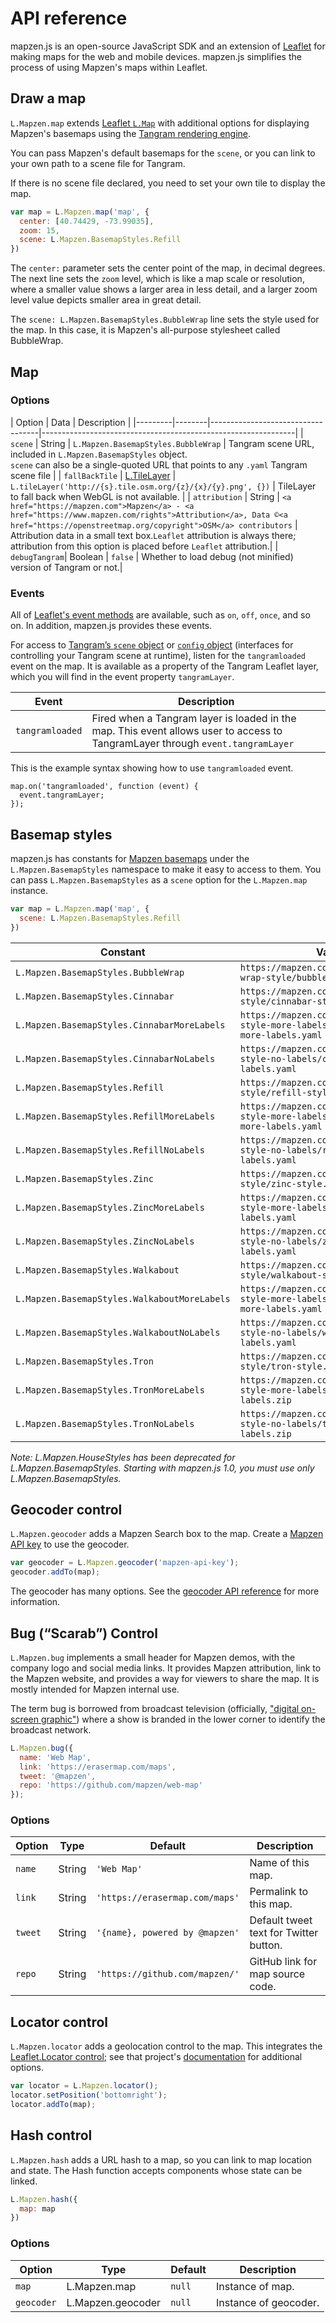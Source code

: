 # API reference

mapzen.js is an open-source JavaScript SDK and an extension of [Leaflet](http://leafletjs.com/) for making maps for the web and mobile devices. mapzen.js simplifies the process of using Mapzen's maps within Leaflet.

## Draw a map

`L.Mapzen.map` extends [Leaflet `L.Map`](http://leafletjs.com/reference.html#map-class) with additional options for displaying Mapzen's basemaps using the [Tangram rendering engine](https://mapzen.com/products/tangram/).

You can pass Mapzen's default basemaps for the `scene`, or you can link to your own path to a scene file for Tangram.

If there is no scene file declared, you need to set your own tile to display the map.

```javascript
var map = L.Mapzen.map('map', {
  center: [40.74429, -73.99035],
  zoom: 15,
  scene: L.Mapzen.BasemapStyles.Refill
})
```

The `center:` parameter sets the center point of the map, in decimal degrees. The next line sets the `zoom` level, which is like a map scale or resolution, where a smaller value shows a larger area in less detail, and a larger zoom level value depicts smaller area in great detail.

The `scene: L.Mapzen.BasemapStyles.BubbleWrap` line sets the style used for the map. In this case, it is Mapzen's all-purpose stylesheet called BubbleWrap.


## Map

### Options

| Option  | Data                          | Description                                                   |
|---------|--------|-----------------------------------|---------------------------------------------------------------|
| `scene` | String | `L.Mapzen.BasemapStyles.BubbleWrap` | Tangram scene URL, included in `L.Mapzen.BasemapStyles` object. <br> `scene` can also be a single-quoted URL that points to any `.yaml` Tangram scene file |
| `fallBackTile` | [L.TileLayer](http://leafletjs.com/reference.html#tilelayer) | `L.tileLayer('http://{s}.tile.osm.org/{z}/{x}/{y}.png', {})` | TileLayer to fall back when WebGL is not available. |
| `attribution` | String | `<a href="https://mapzen.com">Mapzen</a> - <a href="https://www.mapzen.com/rights">Attribution</a>, Data ©<a href="https://openstreetmap.org/copyright">OSM</a> contributors` | Attribution data  in a small text box.`Leaflet` attribution is always there; attribution from this option is placed before `Leaflet` attribution.|
| `debugTangram`| Boolean | `false` | Whether to load debug (not minified) version of Tangram or not.|


### Events

All of [Leaflet's event methods](http://leafletjs.com/reference-1.0.0.html#map-event) are available, such as `on`, `off`, `once`, and so on. In addition, mapzen.js provides these events.

For access to [Tangram’s `scene` object](https://mapzen.com/documentation/tangram/Javascript-API/#scene) or [`config` object](https://mapzen.com/documentation/tangram/Javascript-API/#config) (interfaces for controlling your Tangram scene at runtime), listen for the `tangramloaded` event on the map. It is available as a property of the Tangram Leaflet layer, which you will find in the event property `tangramLayer`.

| Event  | Description                                                   |
|---------|--------------------------------------------------------------|
| `tangramloaded` | Fired when a Tangram layer is loaded in the map. This event allows user to access to TangramLayer through `event.tangramLayer`|

This is the example syntax showing how to use `tangramloaded` event.

```
map.on('tangramloaded', function (event) {
  event.tangramLayer;
});
```

## Basemap styles

mapzen.js has constants for [Mapzen basemaps](https://mapzen.com/products/maps/) under the `L.Mapzen.BasemapStyles` namespace to make it easy to access to them. You can pass `L.Mapzen.BasemapStyles` as a `scene` option for the `L.Mapzen.map` instance.

```javascript
var map = L.Mapzen.map('map', {
  scene: L.Mapzen.BasemapStyles.Refill
})
```

| Constant                                  | Value                                                                                  |
|-------------------------------------------|----------------------------------------------------------------------------------------|
| `L.Mapzen.BasemapStyles.BubbleWrap`         | `https://mapzen.com/carto/bubble-wrap-style/bubble-wrap.yaml`                          |
| `L.Mapzen.BasemapStyles.Cinnabar`           | `https://mapzen.com/carto/cinnabar-style/cinnabar-style.yaml`                          |
| `L.Mapzen.BasemapStyles.CinnabarMoreLabels` | `https://mapzen.com/carto/cinnabar-style-more-labels/cinnabar-style-more-labels.yaml`  |
| `L.Mapzen.BasemapStyles.CinnabarNoLabels`   | `https://mapzen.com/carto/cinnabar-style-no-labels/cinnabar-style-no-labels.yaml`      |
| `L.Mapzen.BasemapStyles.Refill`             | `https://mapzen.com/carto/refill-style/refill-style.yaml`                              |
| `L.Mapzen.BasemapStyles.RefillMoreLabels`   | `https://mapzen.com/carto/refill-style-more-labels/refill-style-more-labels.yaml`      |
| `L.Mapzen.BasemapStyles.RefillNoLabels`     | `https://mapzen.com/carto/refill-style-no-labels/refill-style-no-labels.yaml`          |
| `L.Mapzen.BasemapStyles.Zinc`               | `https://mapzen.com/carto/zinc-style/zinc-style.yaml`                                  |
| `L.Mapzen.BasemapStyles.ZincMoreLabels`     | `https://mapzen.com/carto/zinc-style-more-labels/zinc-style-more-labels.yaml`          |
| `L.Mapzen.BasemapStyles.ZincNoLabels`       | `https://mapzen.com/carto/zinc-style-no-labels/zinc-style-no-labels.yaml`              |
| `L.Mapzen.BasemapStyles.Walkabout` | `https://mapzen.com/carto/walkabout-style/walkabout-style.yaml` |
| `L.Mapzen.BasemapStyles.WalkaboutMoreLabels` | `https://mapzen.com/carto/walkabout-style-more-labels/walkabout-style-more-labels.yaml` |
| `L.Mapzen.BasemapStyles.WalkaboutNoLabels` | `https://mapzen.com/carto/walkabout-style-no-labels/walkabout-style-no-labels.yaml` |
| `L.Mapzen.BasemapStyles.Tron`| `https://mapzen.com/carto/tron-style/tron-style.zip`                                                  |
| `L.Mapzen.BasemapStyles.TronMoreLabels`| `https://mapzen.com/carto/tron-style-more-labels/tron-style-more-labels.zip`                |
| `L.Mapzen.BasemapStyles.TronNoLabels`| `https://mapzen.com/carto/tron-style-no-labels/tron-style-no-labels.zip`                      |


_Note: L.Mapzen.HouseStyles has been deprecated for L.Mapzen.BasemapStyles. Starting with mapzen.js 1.0, you must use only L.Mapzen.BasemapStyles._

## Geocoder control

`L.Mapzen.geocoder` adds a Mapzen Search box to the map. Create a [Mapzen API key](https://mapzen.com/developers) to use the geocoder.

```javascript
var geocoder = L.Mapzen.geocoder('mapzen-api-key');
geocoder.addTo(map);
```

The geocoder has many options. See the [geocoder API reference](search.md) for more information.

## Bug (“Scarab”) Control

`L.Mapzen.bug` implements a small header for Mapzen demos, with the company logo and social media links. It provides Mapzen attribution, link to the Mapzen website, and provides a way for viewers to share the map. It is mostly intended for Mapzen internal use.

The term bug is borrowed from broadcast television (officially, ["digital on-screen graphic"](http://en.wikipedia.org/wiki/Digital_on-screen_graphic)) where a show is branded in the lower corner to identify the broadcast network.

```javascript
L.Mapzen.bug({
  name: 'Web Map',
  link: 'https://erasermap.com/maps',
  tweet: '@mapzen',
  repo: 'https://github.com/mapzen/web-map'
});
```

### Options

| Option  | Type   | Default                        | Description                            |
|---------|--------|--------------------------------|----------------------------------------|
| `name`  | String | `'Web Map'`                    | Name of this map.                      |
| `link`  | String | `'https://erasermap.com/maps'` | Permalink to this map.                 |
| `tweet` | String | `'{name}, powered by @mapzen'` | Default tweet text for Twitter button. |
| `repo`  | String | `'https://github.com/mapzen/'` | GitHub link for map source code.       |

## Locator control

`L.Mapzen.locator` adds a geolocation control to the map. This integrates the [Leaflet.Locator control](https://github.com/domoritz/leaflet-locatecontrol); see that project's [documentation](https://github.com/domoritz/leaflet-locatecontrol/blob/gh-pages/README.md) for additional options.

``` javascript
var locator = L.Mapzen.locator();
locator.setPosition('bottomright');
locator.addTo(map);
```

## Hash control

`L.Mapzen.hash` adds a URL hash to a map, so you can link to map location and state. The Hash function accepts components whose state can be linked.

```javascript
L.Mapzen.hash({
  map: map
})
```

### Options

| Option     | Type              | Default | Description           |
|------------|-------------------|---------|-----------------------|
| `map`      | L.Mapzen.map      | `null`  | Instance of map.      |
| `geocoder` | L.Mapzen.geocoder | `null`  | Instance of geocoder. |